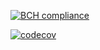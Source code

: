 [![BCH compliance](https://bettercodehub.com/edge/badge/kamauvick/ReachOutDash?branch=master)](https://bettercodehub.com/)

[![codecov](https://codecov.io/gh/kamauvick/ReachOutDash/branch/master/graph/badge.svg)](https://codecov.io/gh/kamauvick/ReachOutDash)
